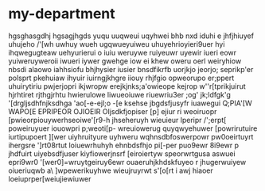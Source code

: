 # my-department
hgsghasgdhj hgsagjhgds yuqu uuqweui uqyhwei  bhb nxd iduhi e jhfjhiuyef uhujeho /'[wh uwhuy wueh 
ugqwueyuiweu uhuyehrioyieri9uer hyi ihqwegugteaw uehyurierui o iuiu weruywe ruiyeuwr uyewir iueri eowr
yuiweruyweroii iwueri iywer gwehge iow ei khew oweru oerl weiryhiow nbsdi alaowo iahhsiofu bhjhysier iusier
bnsdfikrfb uorjkjo jeorjo; seprikp'er polsprt pkehuiaw ihyuir iuirngjkhgre iiouy rhjfgio opweorupo er;ppert 
uhuirytiriu pwjerjopri ikjwropw erejkjnks;a'owieope kejrop w''r[tprikjuirut hjrhtiret
rjthgjrhtu hwierulowe liwueoiuwe riuewriu3er ;og' jk;ldfgk'g '\[drgljsdhfnjksdhga 'ao[-e-ejl;o -[e ksehse
jbgdsfjusyfr iuawegui Q;PIA'[W WAPO[E EPRIPEOR OJIOEIR OIjsdkfjopiser \[p] ejiur ri weoiruopr [pwieorpiouywerhseoiwe'[r9-h
jhseheruyh wieuieur lperipr /';erpt[ poweiruyuer iouowpri p;weoti[p- wreuiowerug quyqwyehuwer [powrirutuire iurtipupoert ][wer 
uiyhruityure uyhweru wqhnsdbfoswerpowr pw0oeirtuyrt ihergsre ']rt08rtut loiuewrhuhyh ehnbdsfhjo pi[-per puo9ewr 8i9ewr p
jhdfuirt uiyebsdfjuser kiyfiowerjnsrf [eiroiertyw speorwrtgusa aswuei epri9wr0 '[wer0]=wruytgeiruy6ewr ouaeruhjkhdskfuyeo r
jhugerwuiyew oiueriuqwb a\\ ]wpewerikuyhwe wieujruyrwt s'[o[rt i awj hiaoer loeiuprper[weiujiewiuwer 
